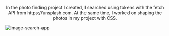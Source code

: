 <p style="text-align: center;">
        In the photo finding project I created, I searched using tokens with the fetch API from https://unsplash.com. At
        the same time, I worked on shaping the photos in my project with CSS.
</p>

![image-search-app](https://github.com/esraarnusaslan/Image-Finding-App/assets/131678210/9b26eda7-70a8-46d4-9f26-37fc201b1591)